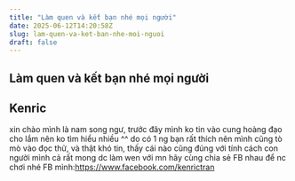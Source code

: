 ```yaml
---
title: "Làm quen và kết bạn nhé mọi người"
date: 2025-06-12T14:20:58Z
slug: lam-quen-va-ket-ban-nhe-moi-nguoi
draft: false
---
```


## Làm quen và kết bạn nhé mọi người

## Kenric

xin chào mình là nam song ngư, trước đây mình ko tin vào cung hoàng đạo cho lắm nên ko tìm hiểu nhiều ^^
do có 1 ng bạn rất thích nên mình cũng tò mò vào đọc thử, và thật khó tin, thấy cái nào cũng đúng với tính cách con người mình cả 
rất mong dc làm wen với mn  hãy cùng chia sẻ FB nhau để nc chơi nhé 
FB mình:https://www.facebook.com/kenrictran